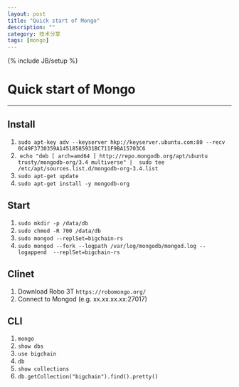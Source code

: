 ```yaml
---
layout: post
title: "Quick start of Mongo"
description: ""
category: 技术分享
tags: [mongo]
---
```

{% include JB/setup %}
# Quick start of Mongo
---

## Install
1.  `sudo apt-key adv --keyserver hkp://keyserver.ubuntu.com:80 --recv 0C49F3730359A14518585931BC711F9BA15703C6`
2.  ```echo "deb [ arch=amd64 ] http://repo.mongodb.org/apt/ubuntu trusty/mongodb-org/3.4 multiverse" | 
sudo tee /etc/apt/sources.list.d/mongodb-org-3.4.list```
3.  `sudo apt-get update`
4.  `sudo apt-get install -y mongodb-org`

## Start
1.  `sudo mkdir -p /data/db`
2.  `sudo chmod -R 700 /data/db`
3.  `sudo mongod --replSet=bigchain-rs`
4.  `sudo mongod --fork --logpath /var/log/mongodb/mongod.log --logappend  --replSet=bigchain-rs`

## Clinet
1. Download Robo 3T `https://robomongo.org/`
2. Connect to Mongod (e.g. xx.xx.xx.xx:27017)

## CLI
1. `mongo`
2. `show dbs`
3. `use bigchain`
4. `db`
5. `show collections`
6. `db.getCollection("bigchain").find().pretty()`

